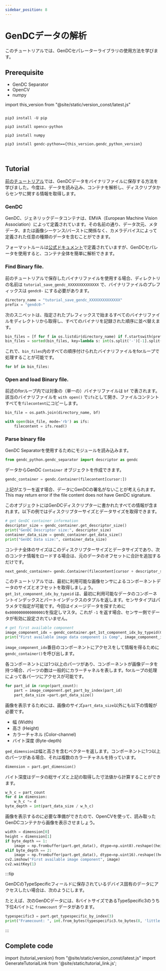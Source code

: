 ```yaml
---
sidebar_position: 8
---
```


# GenDCデータの解析

このチュートリアルでは、GenDCセパレーターライブラリの使用方法を学びます。

## Prerequisite
 
* GenDC Separator
* OpenCV
* numpy

import this_version from "@site/static/version_const/latest.js"

<pre>
<code class="language-bash">
pip3 install -U pip<br />
pip3 install opencv-python<br />
pip3 install numpy<br />
pip3 install gendc-python=={this_version.gendc_python_version}<br />
</code>
</pre>

## Tutorial

[前のチュートリアル](save-gendc)では、GenDCデータをバイナリファイルに保存する方法を学びました。今度は、データを読み込み、コンテナを解析し、ディスクリプタからセンサに関する情報を取得します。

### GenDC

GenDC、ジェネリックデータコンテナは、EMVA（European Machine Vision Association）によって定義されています。その名前の通り、データ次元、メタデータ、または画像シーケンス/バーストに関係なく、カメラデバイスによって定義された任意の種類のデータを含むことができます。

フォーマットルールは[公式ドキュメント](https://www.emva.org/wp-content/uploads/GenICam_GenDC_v1_1.pdf)で定義されていますが、GenDCセパレータを使用すると、コンテナ全体を簡単に解析できます。

### Find Binary file.   

前のチュートリアルで保存したバイナリファイルを使用する場合、ディレクトリの名前は `tutorial_save_gendc_XXXXXXXXXXXXXX` で、バイナリファイルのプレフィックスは `gendc0-` にする必要があります。

```python
directory_name = "tutorial_save_gendc_XXXXXXXXXXXXXX"
prefix = "gendc0-"
```

次のスニペットは、指定されたプレフィックスで始まるすべてのバイナリファイルをディレクトリから取得し、すべてのバイナリを記録された順序に並べ替えます。

```python
bin_files = [f for f in os.listdir(directory_name) if f.startswith(prefix) and f.endswith(".bin")]
bin_files = sorted(bin_files, key=lambda s: int(s.split('-')[-1].split('.')[0]))
```

これで、`bin_files`内のすべての順序付けられたバイナリファイルをforループで処理することが可能です。

```python
for bf in bin_files:
```

### Open and load Binary file.

前述のforループ内では対象の（単一の）バイナリファイルは `bf` で表されます。該当のバイナリファイルを `with open()` で`ifs`として開き、ファイルコンテントすべてを`filecontent`にコピーします。

```python
bin_file = os.path.join(directory_name, bf)

with open(bin_file, mode='rb') as ifs:
    filecontent = ifs.read()
```

### Parse binary file

GenDC Separatorを使用するためにモジュールを読み込みます。

```python
from gendc_python.gendc_separator import descriptor as gendc
```

データからGenDC `Container` オブジェクトを作成できます。
```python
gendc_container = gendc.Container(filecontent[cursor:])
``` 

上記がエラーを返す場合、データにGenDCの署名がないことが考えられます。
This may return error if the file content does not have GenDC signature.

このオブジェクトにはGenDCディスクリプターに書かれたすべての情報が含まれます。以下の例ではディスクリプターサイズとデータサイズを取得できます。

```python
# get GenDC container information
descriptor_size = gendc_container.get_descriptor_size()
print("GenDC Descriptor size:", descriptor_size)
container_data_size = gendc_container.get_data_size()
print("GenDC Data size:", container_data_size)
```

コンテナ全体のサイズはこのディスクリプターサイズとデータサイズであり、次のコンテナ情報をロードする場合は、元のデータのオフセットに合計を追加するだけです。
```python
next_gendc_container= gendc.Container(filecontent[cursor + descriptor_size + container_data_size:])
```

このチュートリアルでは、最初に利用可能な画像センサによるコンポーネントデータのサイズとオフセットを取得しましょう。 `get_1st_component_idx_by_typeid` は、最初に利用可能なデータのコンポーネントインデックスとパートインデックスのタプルを返します。センサタイプはパラメタで指定が可能です。今回はイメージデータを探すために`0x0000000000000001`を指定しマスタ。これが `-1` を返す場合、センサー側でデータが有効に設定されていません。

```python
# get first available component
image_component_idx = gendc_container.get_1st_component_idx_by_typeid(GDC_INTENSITY)
print("First available image data component is Comp", image_component_idx)
```

`image_component_idx`番目のコンポーネントにアクセスをして情報を得るために`gendc_container()`を呼び出します。

各コンポーネントには1つ以上のパーツがあり、コンポーネントが画像データを持つ場合、パーツの数は一般的にカラーチャネルを表します。forループの処理によって各パーツにアクセスが可能です。

```python
for part_id in range(part_count):
    part = image_component.get_part_by_index(part_id)
    part_data_size =part.get_data_size()
```

画像を表示するためには、画像のサイズ`part_data_size`以外にも以下の情報が必要です。
* 幅 (Width)
* 高さ (Height)
* カラーチャネル (Color-channel)
* バイト深度 (Byte-depth)

`ged_dimension`は幅と高さを含むベクターを返します。コンポーネントに1つ以上のパーツがある場合、それは複数のカラーチャネルを持っています。

```python
dimension = part.get_dimension()
```

バイト深度はデータの総サイズと上記の取得した寸法値から計算することができます。
```python
w_h_c = part_count
for d in dimension:
    w_h_c *= d
byte_depth = int(part_data_size / w_h_c)
```

画像を表示するのに必要な準備ができたので、OpenCVを使って、読み取ったGenDCコンテナから画像を表示させましょう。
```python
width = dimension[0]
height = dimension[1]
if byte_depth == 1:
    image = np.frombuffer(part.get_data(), dtype=np.uint8).reshape((height, width))
elif byte_depth == 2:
    image = np.frombuffer(part.get_data(), dtype=np.uint16).reshape((height, width))
cv2.imshow("First available image component", image)
cv2.waitKey(1)
```

:::tip

GenDCのTypeSpecificフィールドに保存されているデバイス固有のデータにアクセスしたい場合は、次のようにします。

たとえば、次のGenDCデータには、8バイトサイズであるTypeSpecific3のうち下位4バイトに `framecount` データがあります。

```python
typespecific3 = part.get_typespecific_by_index(3)
print("Framecount: ", int.from_bytes(typespecific3.to_bytes(8, 'little')[0:4], "little"))        
```
:::

## Complete code

import {tutorial_version} from "@site/static/version_const/latest.js"
import GenerateTutorialLink from '@site/static/tutorial_link.js';

<GenerateTutorialLink language="python" tag={tutorial_version} tutorialfile="tutorial5_parse_gendc_data" />

